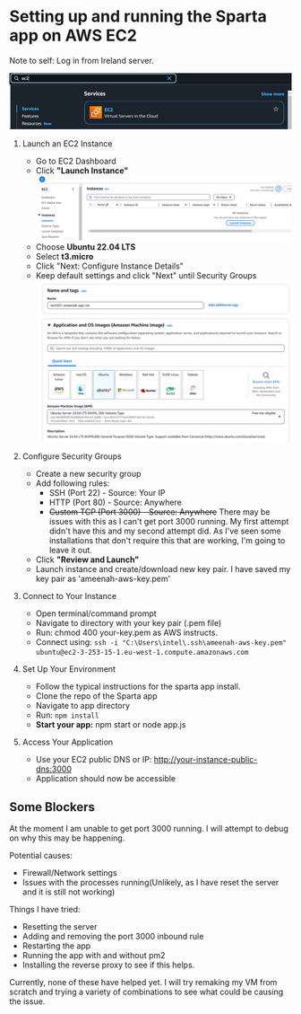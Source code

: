 
# Setting up and running the Sparta app on AWS EC2

Note to self: Log in from Ireland server.

![alt text](images/ec2.png)
1. Launch an EC2 Instance
   - Go to EC2 Dashboard
   - Click **"Launch Instance"**
  ![alt text](images/launchinstance.png)
   - Choose **Ubuntu 22.04 LTS**
   - Select **t3.micro**
   - Click "Next: Configure Instance Details"
   - Keep default settings and click "Next" until Security Groups
![alt text](images/vmsettings.png)


2. Configure Security Groups
   - Create a new security group
   - Add following rules:
     * SSH (Port 22) - Source: Your IP
     * HTTP (Port 80) - Source: Anywhere
     * ~~Custom TCP (Port 3000) - Source: Anywhere~~ There may be issues with this as I can't get port 3000 running. My first attempt didn't have this and my second attempt did. As I've seen some installations that don't require this that are working, I'm going to leave it out.
   - Click **"Review and Launch"**
   - Launch instance and create/download new key pair. I have saved my key pair as 'ameenah-aws-key.pem'

3. Connect to Your Instance
   - Open terminal/command prompt
   - Navigate to directory with your key pair (.pem file)
   - Run: chmod 400 your-key.pem as AWS instructs.
   - Connect using: ``ssh -i "C:\Users\intel\.ssh\ameenah-aws-key.pem" ubuntu@ec2-3-253-15-1.eu-west-1.compute.amazonaws.com``

4. Set Up Your Environment
   - Follow the typical instructions for the sparta app install.
   - Clone the repo of the Sparta app
   - Navigate to app directory
   - Run: ``npm install``
   - **Start your app:** npm start or node app.js

5. Access Your Application
   - Use your EC2 public DNS or IP: [http://your-instance-public-dns:3000](http://3.253.15.1/)
   - Application should now be accessible


## Some Blockers

At the moment I am unable to get port 3000 running. I will attempt to debug on why this may be happening.

Potential causes:
- Firewall/Network settings
- Issues with the processes running(Unlikely, as I have reset the server and it is still not working)

Things I have tried:
- Resetting the server
- Adding and removing the port 3000 inbound rule
- Restarting the app
- Running the app with and without pm2
- Installing the reverse proxy to see if this helps.

Currently, none of these have helped yet. I will try remaking my VM from scratch and trying a variety of combinations to see what could be causing the issue.